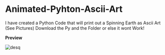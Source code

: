 # Animated-Pyhton-Ascii-Art
I have created a Python Code that will print out a Spinning Earth as Ascii Art (See Pictures)
Download the Py and the Folder or else it wont Work!

**Preview**


![desq](https://github.com/uzqa/Animated-Pyhton-Ascii-Art/assets/147949434/2447330c-e5db-44d3-9ea3-31ce726f0156)
